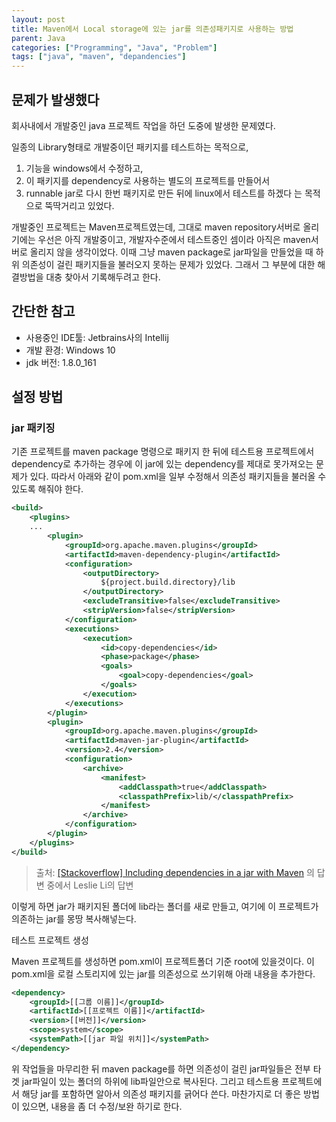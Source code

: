 ```yaml
---
layout: post
title: Maven에서 Local storage에 있는 jar를 의존성패키지로 사용하는 방법
parent: Java
categories: ["Programming", "Java", "Problem"]
tags: ["java", "maven", "depandencies"]
---
```

## 문제가 발생했다

회사내에서 개발중인 java 프로젝트 작업을 하던 도중에 발생한 문제였다.

일종의 Library형태로 개발중이던 패키지를 테스트하는 목적으로,

1. 기능을 windows에서 수정하고,
2. 이 패키지를 dependency로 사용하는 별도의 프로젝트를 만들어서
3. runnable jar로 다시 한번 패키지로 만든 뒤에 linux에서 테스트를 하겠다
는 목적으로 뚝딱거리고 있었다.

개발중인 프로젝트는 Maven프로젝트였는데, 그대로 maven repository서버로 올리기에는 우선은 아직 개발중이고, 개발자수준에서 테스트중인 셈이라 아직은 maven서버로 올리지 않을 생각이었다.
이때 그냥 maven package로 jar파일을 만들었을 때 하위 의존성이 걸린 패키지들을 불러오지 못하는 문제가 있었다. 그래서 그 부분에 대한 해결방법을 대충 찾아서 기록해두려고 한다.

## 간단한 참고

* 사용중인 IDE툴: Jetbrains사의 Intellij
* 개발 환경: Windows 10
* jdk 버전: 1.8.0_161

## 설정 방법

### jar 패키징

기존 프로젝트를 maven package 명령으로 패키지 한 뒤에 테스트용 프로젝트에서 dependency로 추가하는 경우에 이 jar에 있는 dependency를 제대로 못가져오는 문제가 있다.
따라서 아래와 같이 pom.xml을 일부 수정해서 의존성 패키지들을 불러올 수 있도록 해줘야 한다.

```xml
<build>
    <plugins>
    ...
        <plugin>
            <groupId>org.apache.maven.plugins</groupId>
            <artifactId>maven-dependency-plugin</artifactId>
            <configuration>
                <outputDirectory>
                    ${project.build.directory}/lib
                </outputDirectory>
                <excludeTransitive>false</excludeTransitive>
                <stripVersion>false</stripVersion>
            </configuration>
            <executions>
                <execution>
                    <id>copy-dependencies</id>
                    <phase>package</phase>
                    <goals>
                        <goal>copy-dependencies</goal>
                    </goals>
                </execution>
            </executions>
        </plugin>
        <plugin>
            <groupId>org.apache.maven.plugins</groupId>
            <artifactId>maven-jar-plugin</artifactId>
            <version>2.4</version>
            <configuration>
                <archive>
                    <manifest>
                        <addClasspath>true</addClasspath>
                        <classpathPrefix>lib/</classpathPrefix>
                    </manifest>
                </archive>
            </configuration>
        </plugin>
    </plugins>
</build>
```

> 출처: [[Stackoverflow] Including dependencies in a jar with Maven](https://stackoverflow.com/a/49398943) 의 답변 중에서 Leslie Li의 답변

이렇게 하면 jar가 패키지된 폴더에 lib라는 폴더를 새로 만들고, 여기에 이 프로젝트가 의존하는 jar를 몽땅 복사해넣는다.

테스트 프로젝트 생성

Maven 프로젝트를 생성하면 pom.xml이 프로젝트폴더 기준 root에 있을것이다.
이 pom.xml을 로컬 스토리지에 있는 jar를 의존성으로 쓰기위해 아래 내용을 추가한다.

```xml
<dependency>
    <groupId>[[그룹 이름]]</groupId>
    <artifactId>[[프로젝트 이름]]</artifactId>
    <version>[[버전]]</version>
    <scope>system</scope>
    <systemPath>[[jar 파일 위치]]</systemPath>
</dependency>
```

위 작업들을 마무리한 뒤 maven package를 하면 의존성이 걸린 jar파일들은 전부 타겟 jar파일이 있는 폴더의 하위에 lib파일안으로 복사된다. 그리고 테스트용 프로젝트에서 해당 jar를 포함하면 알아서 의존성 패키지를 긁어다 쓴다. 마찬가지로 더 좋은 방법이 있으면, 내용을 좀 더 수정/보완 하기로 한다.
